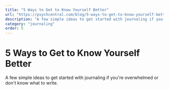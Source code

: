 ```yaml
---
title: "5 Ways to Get to Know Yourself Better"
url: "https://psychcentral.com/blog/5-ways-to-get-to-know-yourself-better/"
description: "A few simple ideas to get started with journaling if you're overwhelmed or don't know what to write."
category: "journaling"
order: 5
---
```


# 5 Ways to Get to Know Yourself Better

A few simple ideas to get started with journaling if you're overwhelmed or don't know what to write.
